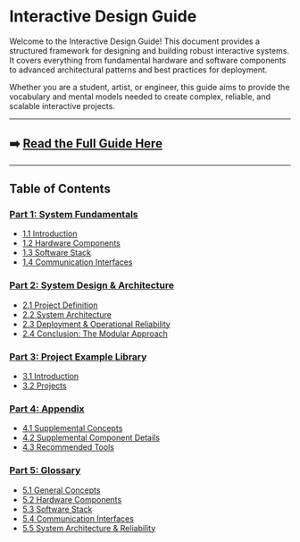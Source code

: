 # Interactive Design Guide

Welcome to the Interactive Design Guide! This document provides a structured framework for designing and building robust interactive systems. It covers everything from fundamental hardware and software components to advanced architectural patterns and best practices for deployment.

Whether you are a student, artist, or engineer, this guide aims to provide the vocabulary and mental models needed to create complex, reliable, and scalable interactive projects.

---

## ➡️ [**Read the Full Guide Here**](./index.md)

---

## Table of Contents

### [Part 1: System Fundamentals](./GUIDE.md#part-1-system-fundamentals)
*   [1.1 Introduction](./GUIDE.md#11-introduction)
*   [1.2 Hardware Components](./GUIDE.md#12-hardware-components)
*   [1.3 Software Stack](./GUIDE.md#13-software-stack)
*   [1.4 Communication Interfaces](./GUIDE.md#14-communication-interfaces)

### [Part 2: System Design & Architecture](./GUIDE.md#part-2-system-design--architecture)
*   [2.1 Project Definition](./GUIDE.md#21-project-definition)
*   [2.2 System Architecture](./GUIDE.md#22-system-architecture)
*   [2.3 Deployment & Operational Reliability](./GUIDE.md#23-deployment--operational-reliability)
*   [2.4 Conclusion: The Modular Approach](./GUIDE.md#24-conclusion-the-modular-approach)

### [Part 3: Project Example Library](./GUIDE.md#part-3-project-example-library)
*   [3.1 Introduction](./GUIDE.md#31-introduction)
*   [3.2 Projects](./GUIDE.md#32-projects)

### [Part 4: Appendix](./GUIDE.md#part-4-appendix)
*   [4.1 Supplemental Concepts](./GUIDE.md#41-supplemental-concepts)
*   [4.2 Supplemental Component Details](./GUIDE.md#42-supplemental-component-details)
*   [4.3 Recommended Tools](./GUIDE.md#43-recommended-tools)

### [Part 5: Glossary](./GUIDE.md#part-5-glossary)
*   [5.1 General Concepts](./GUIDE.md#51-general-concepts)
*   [5.2 Hardware Components](./GUIDE.md#52-hardware-components-from-section-12)
*   [5.3 Software Stack](./GUIDE.md#53-software-stack-from-section-13)
*   [5.4 Communication Interfaces](./GUIDE.md#54-communication-interfaces-from-section-14)
*   [5.5 System Architecture & Reliability](./GUIDE.md#55-system-architecture--reliability-from-part-2)
